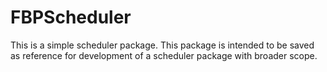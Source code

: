 # FBPScheduler

This is a simple scheduler package. This package is intended to be saved as reference for development of a scheduler package with broader scope.